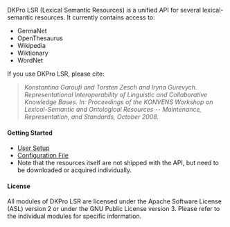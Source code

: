 DKPro LSR (Lexical Semantic Resources) is a unified API for several lexical-semantic resources.
It currently contains access to:
  * GermaNet
  * OpenThesaurus
  * Wikipedia
  * Wiktionary
  * WordNet

If you use DKPro LSR, please cite:
> _Konstantina Garoufi and Torsten Zesch and Iryna Gurevych. Representational Interoperability of Linguistic and Collaborative Knowledge Bases. In: Proceedings of the KONVENS Workshop on Lexical-Semantic and Ontological Resources -- Maintenance, Representation, and Standards, October 2008._

#### Getting Started ####
  * [User Setup](http://code.google.com/p/dkpro-core-asl/wiki/UserSetup)
  * [Configuration File](http://code.google.com/p/dkpro-core-asl/wiki/Configuration)
  * Note that the resources itself are not shipped with the API, but need to be downloaded or acquired individually.

#### License ####

All modules of DKPro LSR are licensed under the Apache Software License (ASL) version 2 or under the GNU Public License version 3. Please refer to the individual modules for specific information.